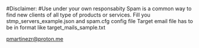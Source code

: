 #Disclaimer:
#Use under your own responsabity 
Spam is a common way to find new clients of all type of products or services. 
Fill you stmp_servers_example.json and spam.cfg config file
Target email file has to be in format like target_mails_sample.txt

pmartinezr@proton.me
